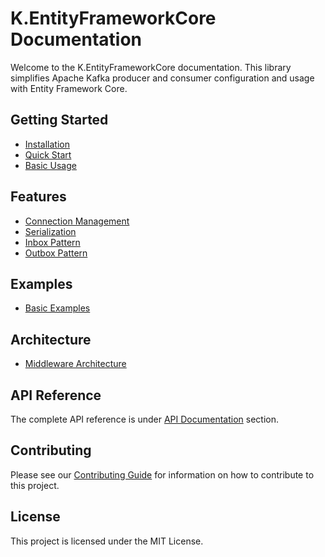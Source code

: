 # K.EntityFrameworkCore Documentation

Welcome to the K.EntityFrameworkCore documentation. This library simplifies Apache Kafka producer and consumer configuration and usage with Entity Framework Core.

## Getting Started

- [Installation](docs/getting-started/installation.md)
- [Quick Start](docs/getting-started/quick-start.md)
- [Basic Usage](docs/getting-started/basic-usage.md)

## Features

- [Connection Management](docs/features/connection-management.md)
- [Serialization](docs/features/serialization.md)
- [Inbox Pattern](docs/features/inbox.md)
- [Outbox Pattern](docs/features/outbox.md)
 

## Examples

- [Basic Examples](docs/examples/basic-examples.md)

## Architecture

- [Middleware Architecture](docs/architecture/middleware-architecture.md)
 

## API Reference

The complete API reference is under [API Documentation](docs/api-reference.md) section.

## Contributing

Please see our [Contributing Guide](CONTRIBUTING.md) for information on how to contribute to this project.

## License

This project is licensed under the MIT License.
